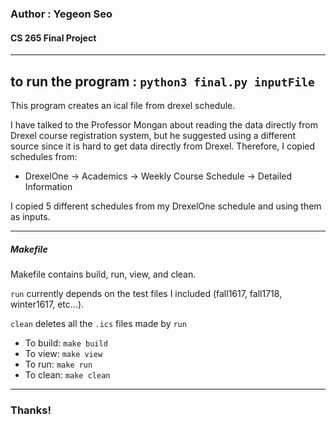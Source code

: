 ### Author : Yegeon Seo

#### CS 265 Final Project

---
to run the program : 
```python3 final.py inputFile```
---

This program creates an ical file from drexel schedule.

I have talked to the Professor Mongan about reading the data directly from Drexel course registration system, but he suggested using a different source since it is hard to get data directly from Drexel. Therefore, I copied schedules from:

* DrexelOne -> Academics -> Weekly Course Schedule -> Detailed Information 

I copied 5 different schedules from my DrexelOne schedule and using them as inputs. 

----

##### Makefile

Makefile contains build, run, view, and clean. 

```run``` currently depends on the test files I included (fall1617, fall1718, winter1617, etc...).

```clean```  deletes all the `.ics` files made by ```run```

* To build: ```make build```
* To view: ```make view```
* To run: ```make run```
* To clean: ```make clean```

----
### Thanks!



